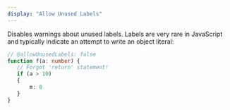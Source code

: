 ```yaml
---
display: "Allow Unused Labels"
---
```


Disables warnings about unused labels.
Labels are very rare in JavaScript and typically indicate an attempt to write an object literal:

```ts
// @allowUnusedLabels: false
function f(a: number) {
   // Forgot 'return' statement!
   if (a > 10)
   {
       m: 0
   }
}
```
